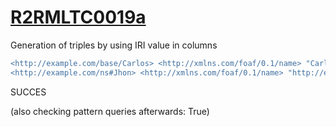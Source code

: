 
# [R2RMLTC0019a](https://www.w3.org/TR/rdb2rdf-test-cases/#R2RMLTC0019a)
Generation of triples by using IRI value in columns

```diff
<http://example.com/base/Carlos> <http://xmlns.com/foaf/0.1/name> "Carlos" .
<http://example.com/ns#Jhon> <http://xmlns.com/foaf/0.1/name> "http://example.com/ns#Jhon" .
```

SUCCES

(also checking pattern queries afterwards: True)
